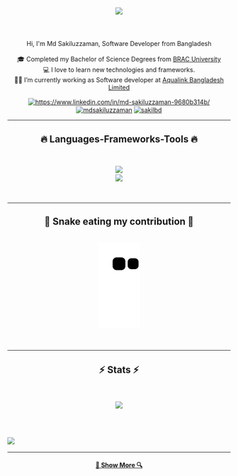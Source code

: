 
<h1 align="center">
  <a href="https://git.io/typing-svg">
    <img src="https://readme-typing-svg.herokuapp.com/?lines=Hi+There!+👋;+Myself+Md+Sakiluzzaman;&center=true&size=30">
  </a>
</h1>

<br>
<p align="center">
  Hi, I'm Md Sakiluzzaman, Software Developer from Bangladesh
  <br>
  <br>
  🎓 Completed my Bachelor of Science Degrees from <a href="https://www.bracu.ac.bd/"> BRAC University </a>
  <br>
  💻 I love to learn new technologies and frameworks.
  <br>
  🧑‍💼 I’m currently working as Software developer at <a href="https://aqualinkbangladesh.com"> Aqualink Bangladesh Limited</a>
  <br>
</p>

<div align="center"> 
  <a href="https://linkedin.com/in/md-sakiluzzaman-9680b314b/" target="blank"><img align="center" src="https://raw.githubusercontent.com/rahuldkjain/github-profile-readme-generator/master/src/images/icons/Social/linked-in-alt.svg" alt="https://www.linkedin.com/in/md-sakiluzzaman-9680b314b/" height="30" width="40" /></a>
<a href="https://www.hackerrank.com/mdsakiluzzaman" target="blank"><img align="center" src="https://raw.githubusercontent.com/rahuldkjain/github-profile-readme-generator/master/src/images/icons/Social/hackerrank.svg" alt="mdsakiluzzaman" height="30" width="40" /></a>
<a href="https://www.leetcode.com/sakilbd" target="blank"><img align="center" src="https://raw.githubusercontent.com/rahuldkjain/github-profile-readme-generator/master/src/images/icons/Social/leet-code.svg" alt="sakilbd" height="30" width="40" /></a>
 
</div>

<hr>
<h2 align="center">🔥 Languages-Frameworks-Tools 🔥</h2>
<br>
<p align="center">
  <a href="https://skillicons.dev">
    <img src="https://skillicons.dev/icons?i=git,github" /><br>
    <img src="https://skillicons.dev/icons?i=javascript,html,css,bootstrap,laravel,react,blender,ae,vscode,figma,unity" />

  </a>
</p>
<br>

<hr>

<div align="center">
  <h2>🐍 Snake eating my contribution 🐍</h2>
  <br>
  <img alt="snake eating my contribution" src="https://github.com/sakilbd/sakilbd/blob/output/github-contribution-grid-snake.svg">
  <br>
  <br>
  <br>
</div>

  <hr>

<h2 align="center">⚡ Stats ⚡</h2>
<br>
<p align=center>
 
 
  <div align=center>
    <a href="https://github.com/anuraghazra/github-readme-stats">
      <img width=325 align="center" src="https://github-readme-stats.vercel.app/api/top-langs/?username=sakilbd&hide=c%23,powershell,Mathematica,Ruby,Objective-C,Objective-C%2b%2b,Cuda&title_color=61dafb&text_color=ffffff&icon_color=61dafb&bg_color=20232a&langs_count=8&layout=compact&border_color=61dafb&hide_border=true" />
    </a>
  </div>
  <br>
  <br>
  <br>
</p>
  <img src="https://leetcode.card.workers.dev/sakilbd?theme=auto&font=source_code_pro&extension=null"/>
<hr>



<h4 align="center">
  <a href="https://github.com/sakilbd?tab=repositories" title="Show Repositories">🔎 Show More 🔍</a>
</h4>


